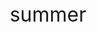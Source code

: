 <div class="summer" ref="summer">summer</div>

<script>
export default {
  mounted () {
		const colors = ['#8e44ad','#e74c3c','#d35400','#f39c12','#f1c40f','#16a085','#b8e994']
		const mask = document.querySelector('.summer');
		let content = [...mask.innerText]
		content.reduce((pre,v,i) => {
			pre == i && (mask.innerText = "");
			let span = document.createElement("span")
			span.innerText = v;
			mask.appendChild(span)
			span.addEventListener("mouseover",() => {
				let index = Math.floor(Math.random() * colors.length)
				span.style.color = colors[index]
				span.classList.add("current")
			})
			span.addEventListener("mouseleave",() => {
				span.style.color = "#000"
				span.classList.remove("current")
			})
		},0)
  }
}
</script>

<style>
	.summer{
		text-align: center;
		font-size: 2rem;
	}

	.current{
		transition: all .5s;
		transform: translateY(-10px);
	}
	.summer span {
		display: inline-block;
		cursor: pointer;
		font-weight: bold;
	}
</style>